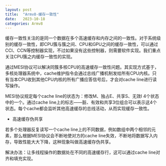 ```yaml
---
layout: post
title:  "Armv8-缓存一致性"
date:   2023-10-18 
categories: Armv8
---
```

缓存一致性关注的是同一个数据在多个高速缓存和内存之间的一致性。对于系统级别的缓存一致性，即CPU簇与簇之间、CPU和GPU之间的缓存一致性，可以通过CCI、CCN等控制器实现，不过如果没有这些控制器，则需要软件实现。我们重点关注CPU簇之内缓存一致性的实现。

通过MESI协议可以解决同簇多核CPU的高速缓存一致性问题。其实现方式基于，多核处理器系统中，cache维护指令会通过总线广播机制发给所有CPU内核。只有当本CPU收到其他CPU内核的所有广播应答信号后，才会对cache line进行读写操作。

MESI协议规定每个cache line的状态为：修改M、独占E、共享S、无效I 4个状态中的一个。通过cache line上的标志——脏、有效和共享3位组合可以表示这4个状态。每个cache都会监听其他高速缓存的总线活动，从而实现缓存一致性。

* 高速缓存伪共享

若多个处理器反复读写一个cache line上的不同数据，例如数组中两个相邻的元素，那么根据MESI协议会不断地使对方的cache line失效，不断地将数据写入内存，导致性能大大下降，这种现象叫做高速缓存伪共享。

解决办法：让多线程操作的数据处在不同的高速缓存行，这可以通过cache line对齐和填充实现。
